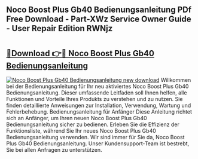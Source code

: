 ## Noco Boost Plus Gb40 Bedienungsanleitung PDf Free Download - Part-XWz Service Owner Guide - User Repair Edition RWNjz

# <h2><a href="http://df2h01.blite.top/?on=Noco+Boost+Plus+Gb40+Bedienungsanleitung">🔗Download 👉🔴 Noco Boost Plus Gb40 Bedienungsanleitung</a></h2>

[![Noco Boost Plus Gb40 Bedienungsanleitung new download](https://i.imgur.com/lujVjoI.png)](http://df2h01.blite.top/?on=Noco+Boost+Plus+Gb40+Bedienungsanleitung)
Willkommen bei der Bedienungsanleitung für Ihr neu aktiviertes Noco Boost Plus Gb40 Bedienungsanleitung. Dieser umfassende Leitfaden soll Ihnen helfen, alle Funktionen und Vorteile Ihres Produkts zu verstehen und zu nutzen. Sie finden detaillierte Anweisungen zur Installation, Verwendung, Wartung und Fehlerbehebung. Bedienungsanleitung für Anfänger Diese Anleitung richtet sich an Anfänger, um Ihren neuen Noco Boost Plus Gb40 Bedienungsanleitung sicher zu bedienen. Erleben Sie die Effizienz der Funktionsliste, während Sie Ihr neues Noco Boost Plus Gb40 Bedienungsanleitung verwenden. Wir sind immer für Sie da, Noco Boost Plus Gb40 Bedienungsanleitung. Unser Kundensupport-Team ist bestrebt, Sie bei allen Anfragen zu unterstützen.
